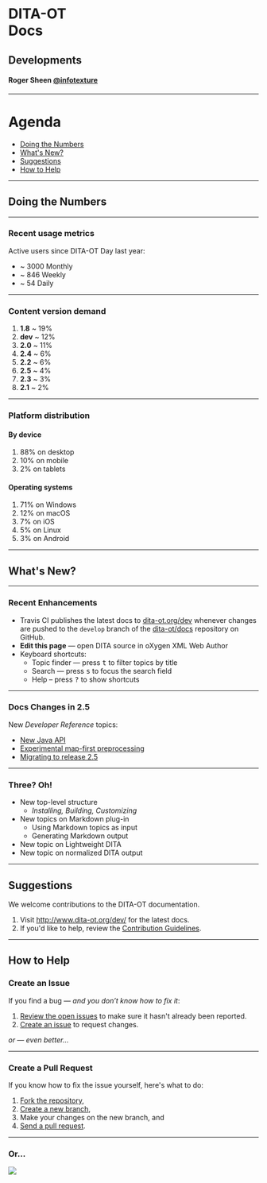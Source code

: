 # DITA-OT<br/>Docs

## Developments

#### Roger Sheen [@infotexture](https://twitter.com/infotexture)

---

<i class="fa fa-sitemap fa-5x pull-right muted"></i>

# Agenda

<!-- 
This talk provides an overview of DITA-OT documentation usage metrics and highlights recent changes to the docs and ideas for future improvements. We’ll close with room for suggestions from the community and a call for contributions with information on the browser-based workflow for suggesting changes.
-->

<!-- MarkdownTOC autolink="true" bracket="round" depth="1" -->

- [Doing the Numbers](#doing-the-numbers)
- [What's New?](#whats-new)
- [Suggestions](#suggestions)
- [How to Help](#how-to-help)

<!-- /MarkdownTOC -->

---

## Doing the Numbers

___

### Recent usage metrics

Active users since DITA-OT Day last year:

* ~ 3000 Monthly <!-- .element: class="fragment" -->
* ~ 846 Weekly   <!-- .element: class="fragment" -->
* ~ 54 Daily     <!-- .element: class="fragment" -->

___

### Content version demand

1. **1.8** ~ 19%    <!-- .element: class="fragment" -->
2. **dev** ~ 12%    <!-- .element: class="fragment" -->
3. **2.0** ~ 11%    <!-- .element: class="fragment" -->
4. **2.4** ~ 6%     <!-- .element: class="fragment" -->
5. **2.2** ~ 6%     <!-- .element: class="fragment" -->
6. **2.5** ~ 4%     <!-- .element: class="fragment" -->
7. **2.3** ~ 3%     <!-- .element: class="fragment" -->
8. **2.1** ~ 2%     <!-- .element: class="fragment" -->

___

### Platform distribution

#### By device

1. 88% on desktop  <!-- .element: class="fragment" -->
2. 10% on mobile   <!-- .element: class="fragment" -->
3. 2% on tablets   <!-- .element: class="fragment" -->

#### Operating systems

1. 71% on Windows  <!-- .element: class="fragment" -->
2. 12% on macOS    <!-- .element: class="fragment" -->
3. 7% on iOS       <!-- .element: class="fragment" -->
4. 5% on Linux     <!-- .element: class="fragment" -->
5. 3% on Android   <!-- .element: class="fragment" -->

---

## What's New?

___

### Recent Enhancements

<!-- Create Vizzlo fishbone timeline of OT releases -->
<!-- https://vizzlo.com/create/fishbone-timeline-chart -->

* Travis CI publishes the latest docs to [dita-ot.org/dev][1] whenever changes are pushed to the `develop` branch of the [dita-ot/docs][2] repository on GitHub.
* **Edit this page** — open DITA source in oXygen XML Web Author
* Keyboard shortcuts:
    * Topic finder — press <kbd>t</kbd> to filter topics by title
    * Search — press <kbd>s</kbd> to focus the search field
    * Help – press <kbd>?</kbd> to show shortcuts

[1]: http://www.dita-ot.org/dev/
[2]: https://github.com/dita-ot/docs/ 

___

<i class="fa fa-book fa-5x pull-right muted"></i>

### Docs Changes in 2.5

New _Developer Reference_ topics:

* [New Java API](http://www.dita-ot.org/dev/dev_ref/java-api.html)
* [Experimental map-first preprocessing](http://www.dita-ot.org/dev/dev_ref/map-first-preprocessing.html)
* [Migrating to release 2.5](http://www.dita-ot.org/dev/dev_ref/migrating-to-2.5.html)

___

<i class="fa fa-book fa-5x pull-right muted"></i>

### Three? Oh!

* New top-level structure             <!-- .element: class="fragment" -->
    - _Installing, Building, Customizing_  <!-- .element: class="fragment" -->
* New topics on Markdown plug-in      <!-- .element: class="fragment" -->
    - Using Markdown topics as input  <!-- .element: class="fragment" -->
    - Generating Markdown output      <!-- .element: class="fragment" -->
* New topic on Lightweight DITA       <!-- .element: class="fragment" -->
* New topic on normalized DITA output <!-- .element: class="fragment" -->

---

<i class="fa fa-comments fa-5x pull-right muted"></i>

## Suggestions

We welcome contributions to the DITA-OT documentation.  

1. Visit <http://www.dita-ot.org/dev/> for the latest docs.
2. If you'd like to help, review the [Contribution Guidelines][16].

[16]: https://github.com/dita-ot/docs/blob/develop/CONTRIBUTING.md

___

<i class="fa fa-flag fa-5x pull-right muted"></i>

## How to Help

### Create an Issue

If you find a bug — _and you don’t know how to fix it_:

1. [Review the open issues][18] to make sure it hasn't already been reported.
2. [Create an issue][17] to request changes.

_or — even better…_

[18]: https://github.com/dita-ot/docs/issues
[17]: https://github.com/dita-ot/docs/issues/new

---

<i class="fa fa-code fa-5x pull-right muted"></i>

### Create a Pull Request

If you know how to fix the issue yourself, here's what to do:

1. [Fork the repository][19],
2. [Create a new branch][20],
3. Make your changes on the new branch, and
4. [Send a pull request][21].

[19]: https://help.github.com/articles/fork-a-repo/
[20]: https://help.github.com/articles/creating-and-deleting-branches-within-your-repository/
[21]: https://help.github.com/articles/using-pull-requests/

___

### Or…

![](assets/edit-this-page-button.png)

[3]: http://www.dita-ot.org/dev/user-guide/build-using-dita-properties-file.html
[4]: http://www.dita-ot.org/dev/user-guide/build-migrating-ant-to-dita.html
[5]: http://www.dita-ot.org/dev/dev_ref/pdf-customization.html
[6]: http://www.dita-ot.org/dev/dev_ref/pdf-transformation-history.html
[7]: http://www.dita-ot.org/dev/dev_ref/pdf-customization-approaches.html
[8]: http://www.dita-ot.org/dev/dev_ref/pdf-customization-plugin-types.html
[9]: http://www.dita-ot.org/dev/dev_ref/pdf-plugin-structure.html
[10]: http://www.dita-ot.org/dev/dev_ref/pdf-customization-best-practices.html
[11]: http://www.dita-ot.org/dev/dev_ref/pdf-customization-resources.html
[12]: http://www.dita-ot.org/dev/dev_ref/migration.html
[13]: http://www.dita-ot.org/dev/extension-points/extension-points-by-plugin.html
[14]: http://www.dita-ot.org/dev/user-guide/DITA-features-in-docs.html
[15]: dev_ref/migrating-to-2.4.html
